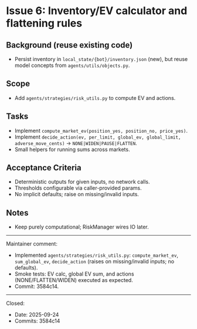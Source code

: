 # Issue 6: Inventory/EV calculator and flattening rules

## Background (reuse existing code)
- Persist inventory in `local_state/{bot}/inventory.json` (new), but reuse model concepts from `agents/utils/objects.py`.

## Scope
- Add `agents/strategies/risk_utils.py` to compute EV and actions.

## Tasks
- Implement `compute_market_ev(position_yes, position_no, price_yes)`.
- Implement `decide_action(ev, per_limit, global_ev, global_limit, adverse_move_cents)` → `NONE|WIDEN|PAUSE|FLATTEN`.
- Small helpers for running sums across markets.

## Acceptance Criteria
- Deterministic outputs for given inputs, no network calls.
- Thresholds configurable via caller-provided params.
- No implicit defaults; raise on missing/invalid inputs.

## Notes
- Keep purely computational; RiskManager wires IO later.

---
Maintainer comment:
- Implemented `agents/strategies/risk_utils.py`: `compute_market_ev`, `sum_global_ev`, `decide_action` (raises on missing/invalid inputs; no defaults).
- Smoke tests: EV calc, global EV sum, and actions (NONE/FLATTEN/WIDEN) executed as expected.
- Commit: 3584c14.

---
Closed:
- Date: 2025-09-24
- Commits: 3584c14
